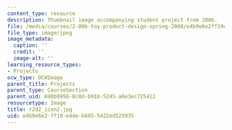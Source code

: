 ```yaml
---
content_type: resource
description: Thumbnail image accompanying student project from 2006.
file: /media/courses/2-00b-toy-product-design-spring-2008/e4b9e6e2ff19e4deb8855422ed525935_r2d2_icon2.jpg
file_type: image/jpeg
image_metadata:
  caption: ''
  credit: ''
  image-alt: ''
learning_resource_types:
- Projects
ocw_type: OCWImage
parent_title: Projects
parent_type: CourseSection
parent_uid: 690b9956-8c8d-b91b-5245-a6e3ec725412
resourcetype: Image
title: r2d2_icon2.jpg
uid: e4b9e6e2-ff19-e4de-b885-5422ed525935
---
```

